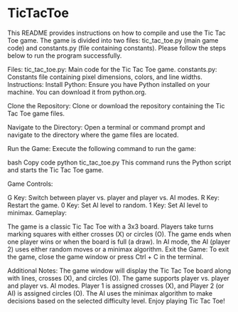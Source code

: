 # TicTacToe

This README provides instructions on how to compile and use the Tic Tac Toe game. The game is divided into two files: tic_tac_toe.py (main game code) and constants.py (file containing constants). Please follow the steps below to run the program successfully.

Files:
tic_tac_toe.py: Main code for the Tic Tac Toe game.
constants.py: Constants file containing pixel dimensions, colors, and line widths.
Instructions:
Install Python:
Ensure you have Python installed on your machine. You can download it from python.org.

Clone the Repository:
Clone or download the repository containing the Tic Tac Toe game files.

Navigate to the Directory:
Open a terminal or command prompt and navigate to the directory where the game files are located.

Run the Game:
Execute the following command to run the game:

bash
Copy code
python tic_tac_toe.py
This command runs the Python script and starts the Tic Tac Toe game.

Game Controls:

G Key: Switch between player vs. player and player vs. AI modes.
R Key: Restart the game.
0 Key: Set AI level to random.
1 Key: Set AI level to minimax.
Gameplay:

The game is a classic Tic Tac Toe with a 3x3 board.
Players take turns marking squares with either crosses (X) or circles (O).
The game ends when one player wins or when the board is full (a draw).
In AI mode, the AI (player 2) uses either random moves or a minimax algorithm.
Exit the Game:
To exit the game, close the game window or press Ctrl + C in the terminal.

Additional Notes:
The game window will display the Tic Tac Toe board along with lines, crosses (X), and circles (O).
The game supports player vs. player and player vs. AI modes.
Player 1 is assigned crosses (X), and Player 2 (or AI) is assigned circles (O).
The AI uses the minimax algorithm to make decisions based on the selected difficulty level.
Enjoy playing Tic Tac Toe!
